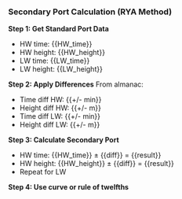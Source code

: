 ### Secondary Port Calculation (RYA Method)

**Step 1: Get Standard Port Data**
- HW time: {{HW_time}}
- HW height: {{HW_height}}
- LW time: {{LW_time}}
- LW height: {{LW_height}}

**Step 2: Apply Differences**
From almanac:
- Time diff HW: {{+/- min}}
- Height diff HW: {{+/- m}}
- Time diff LW: {{+/- min}}
- Height diff LW: {{+/- m}}

**Step 3: Calculate Secondary Port**
- HW time: {{HW_time}} ± {{diff}} = {{result}}
- HW height: {{HW_height}} ± {{diff}} = {{result}}
- Repeat for LW

**Step 4: Use curve or rule of twelfths**